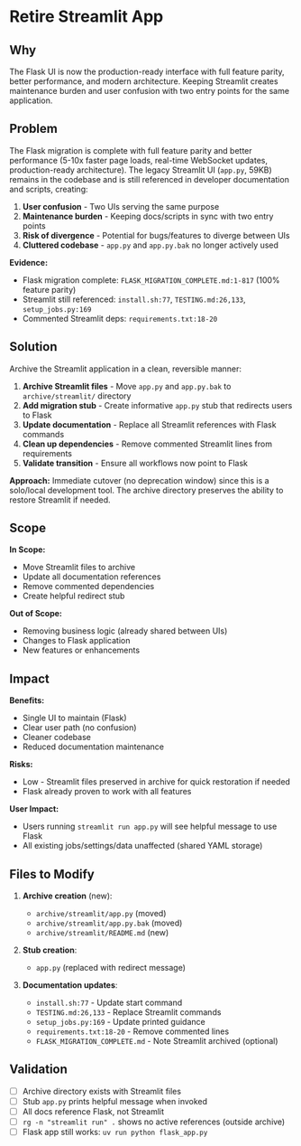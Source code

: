 # Retire Streamlit App

## Why

The Flask UI is now the production-ready interface with full feature parity, better performance, and modern architecture. Keeping Streamlit creates maintenance burden and user confusion with two entry points for the same application.

## Problem

The Flask migration is complete with full feature parity and better performance (5-10x faster page loads, real-time WebSocket updates, production-ready architecture). The legacy Streamlit UI (`app.py`, 59KB) remains in the codebase and is still referenced in developer documentation and scripts, creating:

1. **User confusion** - Two UIs serving the same purpose
2. **Maintenance burden** - Keeping docs/scripts in sync with two entry points
3. **Risk of divergence** - Potential for bugs/features to diverge between UIs
4. **Cluttered codebase** - `app.py` and `app.py.bak` no longer actively used

**Evidence:**
- Flask migration complete: `FLASK_MIGRATION_COMPLETE.md:1-817` (100% feature parity)
- Streamlit still referenced: `install.sh:77`, `TESTING.md:26,133`, `setup_jobs.py:169`
- Commented Streamlit deps: `requirements.txt:18-20`

## Solution

Archive the Streamlit application in a clean, reversible manner:

1. **Archive Streamlit files** - Move `app.py` and `app.py.bak` to `archive/streamlit/` directory
2. **Add migration stub** - Create informative `app.py` stub that redirects users to Flask
3. **Update documentation** - Replace all Streamlit references with Flask commands
4. **Clean up dependencies** - Remove commented Streamlit lines from requirements
5. **Validate transition** - Ensure all workflows now point to Flask

**Approach:** Immediate cutover (no deprecation window) since this is a solo/local development tool. The archive directory preserves the ability to restore Streamlit if needed.

## Scope

**In Scope:**
- Move Streamlit files to archive
- Update all documentation references
- Remove commented dependencies
- Create helpful redirect stub

**Out of Scope:**
- Removing business logic (already shared between UIs)
- Changes to Flask application
- New features or enhancements

## Impact

**Benefits:**
- Single UI to maintain (Flask)
- Clear user path (no confusion)
- Cleaner codebase
- Reduced documentation maintenance

**Risks:**
- Low - Streamlit files preserved in archive for quick restoration if needed
- Flask already proven to work with all features

**User Impact:**
- Users running `streamlit run app.py` will see helpful message to use Flask
- All existing jobs/settings/data unaffected (shared YAML storage)

## Files to Modify

1. **Archive creation** (new):
   - `archive/streamlit/app.py` (moved)
   - `archive/streamlit/app.py.bak` (moved)
   - `archive/streamlit/README.md` (new)

2. **Stub creation**:
   - `app.py` (replaced with redirect message)

3. **Documentation updates**:
   - `install.sh:77` - Update start command
   - `TESTING.md:26,133` - Replace Streamlit commands
   - `setup_jobs.py:169` - Update printed guidance
   - `requirements.txt:18-20` - Remove commented lines
   - `FLASK_MIGRATION_COMPLETE.md` - Note Streamlit archived (optional)

## Validation

- [ ] Archive directory exists with Streamlit files
- [ ] Stub `app.py` prints helpful message when invoked
- [ ] All docs reference Flask, not Streamlit
- [ ] `rg -n "streamlit run" .` shows no active references (outside archive)
- [ ] Flask app still works: `uv run python flask_app.py`
